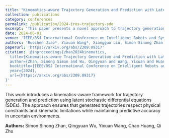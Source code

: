 ```yaml
---
title: "Kinematics-aware Trajectory Generation and Prediction with Latent SDE"
collection: publications
category: conferences
permalink: /publication/2024-iros-trajectory-sde
excerpt: 'This paper presents a novel approach to trajectory generation and prediction that incorporates kinematic constraints through latent stochastic differential equations, enabling more realistic and physically-consistent motion planning.'
date: 2024-06-01
venue: 'IEEE/RSJ International Conference on Intelligent Robots and Systems (IROS)'
authors: 'Ruochen Jiao*, Yixuan Wang*, Xiangguo Liu, Simon Sinong Zhan, Chao Huang, Qi Zhu (*equal contribution)'
paperurl: 'https://arxiv.org/abs/2309.09317'
citation: '@inproceedings{zhan2024kinematics,
  title={Kinematics-aware Trajectory Generation and Prediction with Latent SDE},
  author={Zhan, Sinong Simon and Wu, Qingyuan and Wang, Yixuan and Huang, Chao and Zhu, Qi},
  booktitle={IEEE/RSJ International Conference on Intelligent Robots and Systems (IROS)},
  year={2024},
  url={https://arxiv.org/abs/2309.09317}
}'
---
```


This work introduces a kinematics-aware framework for trajectory generation and prediction using latent stochastic differential equations (SDEs). The approach ensures that generated trajectories respect physical constraints and kinematic limitations while maintaining predictive accuracy in uncertain environments.



**Authors:** Simon Sinong Zhan, Qingyuan Wu, Yixuan Wang, Chao Huang, Qi Zhu